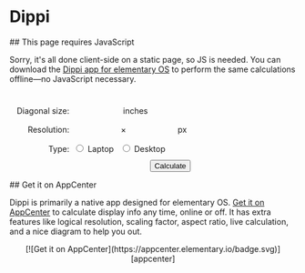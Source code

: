 # Dippi

<noscript markdown="1">
## This page requires JavaScript

Sorry, it's all done client-side on a static page, so JS is needed. You can download the [Dippi app for elementary OS][appcenter] to perform the same calculations offline—no JavaScript necessary.
</noscript>

<div class="result">
  <div id="invalid" class="hidden">
    <h2>Analyze a Display</h2>
    <p>For LoDPI, a DPI range of <b>90–150 is ideal for desktops</b> while <b>124–156 is ideal for laptops</b>.</p>
    <p>For HiDPI, <b>180–300 is ideal for desktops</b> while <b>248–312 is ideal for laptops</b>.</p>
  </div>
  <div id="low" class="hidden">
    <h2>Very Low DPI</h2>
    <p>Text and UI are likely to be too big for typical viewing distances. <b>Avoid if possible.</b></p>
  </div>
  <div id="lodpi-low" class="hidden">
    <h2>Fairly Low DPI</h2>
    <p>Text and UI might be too big for typical viewing distances, but it's <b>largely up to user preference</b> and physical distance from the display.</p>
  </div>
  <div id="lodpi-ideal" class="hidden">
    <h2>Ideal for LoDPI</h2>
    <p>Not HiDPI, but <b>a nice sweet spot</b>. Text and UI should be legible at typical viewing distances.</p>
  </div>
  <div id="lodpi-high" class="hidden">
    <h2>Potentially Problematic</h2>
    <p>Relatively high resolution, but not quite HiDPI. Text and UI <b>may be too small by default</b>, but forcing HiDPI would make them appear too large. The experience may be slightly improved by increasing the text size.</p>
  </div>
  <div id="hidpi-low" class="hidden">
    <h2>Potentially Problematic</h2>
    <p>HiDPI by default, but <b>text and UI may appear too large</b>. Turning off HiDPI and increasing the text size might help.</p>
  </div>
  <div id="hidpi-ideal" class="hidden">
    <h2>Ideal for HiDPI</h2>
    <p>Crisp HiDPI text and UI along with a readable size at typical viewing distances. <b>This is the jackpot.</b></p>
  </div>
  <div id="hidpi-high" class="hidden">
    <h2>Fairly High for HiDPI</h2>
    <p>Text and UI are likely to appear <b>too small for typical viewing distances</b>. Increasing the text size may help.</p>
  </div>
  <div id="high" class="hidden">
    <h2>Too High DPI</h2>
    <p>Text and UI will appear <b>too small for typical viewing distances</b>.</p>
  </div>
  <div id="unclear" class="hidden">
    <h2>Potentially Problematic</h2>
    <p>This display is in a very tricky range and is <b>not likely to work well</b> with integer scaling out of the box.</p>
  </div>
</div>

<form action="/dippi" method="GET">
  <label class="row" for="diag">
    <span>Diagonal size:</span>
    <input id="diag" name="d" type="number" step=".01" /> inches
  </label>
  <label class="row" for="width">
    <span>Resolution:</span>
    <input id="width" name="w" type="number" step="1" />×<input id="height" name="h" type="number" step="1" /> px
  </label>
  <div class="row">
    <span>Type:</span>
    <label for="laptop">
      <input id="laptop" type="radio" name="t" value="l" />
      Laptop
    </label>
    <label for="desktop">
      <input id="desktop" type="radio" name="t" value="d" />
      Desktop
    </label>
  </div>
  <input type="submit" value="Calculate" />
</form>

<div class="appcenter" markdown="1">
## Get it on AppCenter

Dippi is primarily a native app designed for elementary OS. [Get it on AppCenter][appcenter] to calculate display info any time, online or off. It has extra features like logical resolution, scaling factor, aspect ratio, live calculation, and a nice diagram to help you out.

<div style="text-align: center" markdown="1">
[![Get it on AppCenter](https://appcenter.elementary.io/badge.svg)][appcenter]
</div>

</div>

<script>
  document.addEventListener("DOMContentLoaded", function() {
    const DEFAULT_ASPECT_WIDTH = 16;
    const DEFAULT_ASPECT_HEIGHT = 9;

    const INTERNAL_IDEAL_DPI = 140;
    const INTERNAL_IDEAL_RANGE = 16;
    const INTERNAL_UNCLEAR_RANGE = 14;

    const EXTERNAL_IDEAL_DPI = 120;
    const EXTERNAL_IDEAL_RANGE = 30;
    const EXTERNAL_UNCLEAR_RANGE = 20;

    const INCHES_INFER_EXTERNAL = 18;
    const DPI_INFER_HIDPI = 192;

    let diagInput = document.getElementById("diag");
    let widthInput = document.getElementById("width");
    let heightInput = document.getElementById("height");
    let laptopInput = document.getElementById("laptop");
    let desktopInput = document.getElementById("desktop");

    const urlParams = new URLSearchParams(location.search);

    const inches = urlParams.get("d");
    const width = urlParams.get("w");
    const height = urlParams.get("h");
    const type = urlParams.get("t");

    /* Set inputs */
    diagInput.value = inches;
    widthInput.value = width;
    heightInput.value = height;

    if (type == "d") {
      desktopInput.checked = true;
    } else {
      laptopInput.checked = true;
    }

    /* Do the math */
    let idealDpi = INTERNAL_IDEAL_DPI;
    let idealRange = INTERNAL_IDEAL_RANGE;
    let unclearRange = INTERNAL_UNCLEAR_RANGE;

    if (type == "d") {
      idealDpi = EXTERNAL_IDEAL_DPI;
      idealRange = EXTERNAL_IDEAL_RANGE;
      unclearRange = EXTERNAL_UNCLEAR_RANGE;
    }

    let calculatedDpi = dpi(inches, width, height);

    if ( !inches || !width || !height ) {
      document.getElementById("invalid").classList.remove("hidden");
    }

    else if (calculatedDpi < idealDpi - idealRange - INTERNAL_UNCLEAR_RANGE) {
      document.getElementById("low").classList.remove("hidden");
    }

    else if (calculatedDpi < idealDpi - idealRange) {
      document.getElementById("lodpi-low").classList.remove("hidden");
    }

    else if (calculatedDpi <= idealDpi + idealRange) {
      document.getElementById("lodpi-ideal").classList.remove("hidden");
    }

    else if (calculatedDpi <= idealDpi + idealRange + unclearRange) {
      document.getElementById("lodpi-high").classList.remove("hidden");
    }

    else if (calculatedDpi < DPI_INFER_HIDPI) {
      document.getElementById("unclear").classList.remove("hidden");
    }

    else if (calculatedDpi < (idealDpi - idealRange - unclearRange) * 2) {
      document.getElementById("unclear").classList.remove("hidden");
    }

    else if (calculatedDpi < (idealDpi - idealRange) * 2) {
      document.getElementById("hidpi-low").classList.remove("hidden");
    }

    else if (calculatedDpi <= (idealDpi + idealRange) * 2) {
      document.getElementById("hidpi-ideal").classList.remove("hidden");
    }

    else if (calculatedDpi <= (idealDpi + idealRange + unclearRange) * 2) {
      document.getElementById("hidpi-high").classList.remove("hidden");
    }

    else if (calculatedDpi > (idealDpi + idealRange + unclearRange) * 2) {
      document.getElementById("high").classList.remove("hidden");
    }

    else {
      document.getElementById("invalid").classList.remove("hidden");
    }

    function dpi(inches, width, height) {
      let unroundedDpi = Math.sqrt (
        Math.pow (width, 2) +
        Math.pow (height, 2)
      ) / inches;

      return Math.round (unroundedDpi);
    }
  });
</script>

<style>
  .hidden {
    display: none;
  }

  form {
    display: inline-block;
    margin: 1em 0;
  }

  .row {
    display: block;
    margin: 0.5em;
  }

  .row span {
    display: inline-block;
    text-align: right;
    min-width: 7em;
  }

  .row label {
    display: inline-block;
    margin: 0.25em;
  }

  input[type="number"] {
    appearance: none;
    background: var(--faint);
    border: 1px solid var(--primary-color);
    border-radius: 0.25em;
    color: var(--primary-color);
    display: inline-block;
    font-size: 1.125em;
    margin: 0 0.25em;
    opacity: 0.75;
    padding: 0.25em;
    -webkit-appearance: none;
    width: 5em;
  }

  input[type="number"]:focus {
    border-color: var(--accent-color);
    opacity: 1;
  }

  input[type="submit"] {
    float: right;
  }

  a img {
    display: inline-block;
  }
</style>

[appcenter]: https://appcenter.elementary.io/com.github.cassidyjames.dippi
